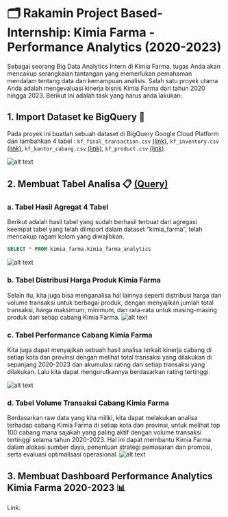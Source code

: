 # 🗂️ Rakamin Project Based-Internship: Kimia Farma - Performance Analytics (2020-2023)
Sebagai seorang Big Data Analytics Intern di Kimia Farma, tugas 
Anda akan mencakup serangkaian tantangan yang memerlukan 
pemahaman mendalam tentang data dan kemampuan analisis. Salah 
satu proyek utama Anda adalah mengevaluasi kinerja bisnis Kimia 
Farma dari tahun 2020 hingga 2023. Berikut ini adalah task yang 
harus anda lakukan:

## **1. Import Dataset ke BigQuery 🔼**
Pada proyek ini buatlah sebuah dataset di BigQuery Google Cloud Platform dan tambahkan 4 tabel : `kf_final_transaction.csv` [(link)](https://drive.google.com/file/d/1iDOBdKZ4-kkLhpklQWWrsFvACtI7MCz3/view), `kf_inventory.csv` [(link)](https://drive.google.com/file/d/1ihtG2t0V1AO0IAGkGwQaqtba6AxDEKDI/view), `kf_kantor_cabang.csv` [(link)](https://drive.google.com/file/d/1vzaasqIeXqqe_jI99dNLaa8nxnoe9OWW/view), `kf_product.csv` [(link)](https://drive.google.com/file/d/1739wO7BwtVStHCA4Dcj9xGhlc_blBNbT/view).

![alt text](https://images2.imgbox.com/17/18/4VlnXwoA_o.png)

## **2. Membuat Tabel Analisa 📋 [(Query)](https://github.com/verrenangelinasaputra/Rakamin-Project-Based-Internship---Kimia-Farma-Performance-Analytics/blob/main/RakaminKFAnalytics.sql)** 
### **a. Tabel Hasil Agregat 4 Tabel**
Berikut adalah hasil tabel yang sudah berhasil terbuat dari agregasi keempat tabel yang telah diimport dalam dataset “kimia_farma”, telah mencakup ragam kolom yang diwajibkan.
``` sql
SELECT * FROM kimia_farma.kimia_farma_analytics
```
![alt text](https://images2.imgbox.com/f7/a6/ZtFyAlZb_o.png)
### **b. Tabel Distribusi Harga Produk Kimia Farma**
Selain itu, kita juga bisa menganalisa hal lainnya seperti distribusi harga dan volume transaksi untuk berbagai produk, dengan menyajikan jumlah total transaksi, harga maksimum, minimum, dan rata-rata untuk masing-masing produk dari setiap cabang Kimia Farma.
![alt text](https://images2.imgbox.com/bb/58/bhsQ3npN_o.png)
### **c. Tabel Performance Cabang Kimia Farma**
Kita juga dapat menyajikan sebuah hasil analisa terkait kinerja cabang di setiap kota dan provinsi dengan melihat total transaksi yang dilakukan di sepanjang 2020-2023 dan akumulasi rating dari setiap transaksi yang dilakukan. Lalu kita dapat mengurutkannya berdasarkan rating tertinggi.

![alt text](https://images2.imgbox.com/63/17/OPXhF4pE_o.png)
### **d. Tabel Volume Transaksi Cabang Kimia Farma**
Berdasarkan raw data yang kita miliki, kita dapat melakukan analisa terhadap cabang Kimia Farma di setiap kota dan provinsi, untuk melihat top 100 cabang mana sajakah yang paling aktif dengan volume transaksi tertinggi selama tahun 2020-2023. Hal ini dapat membantu Kimia Farma dalam alokasi sumber daya, penentuan strategi pemasaran dan promosi, serta evaluasi optimalisasi operasional.
![alt text](https://images2.imgbox.com/f0/8a/olyneTCQ_o.png)

## **3. Membuat Dashboard Performance Analytics Kimia Farma 2020-2023 📊**
Link:

